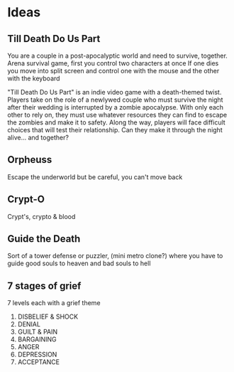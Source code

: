 # Ideas

## Till Death Do Us Part

You are a couple in a post-apocalyptic world and need to survive, together.
Arena survival game, first you control two characters at once
If one dies you move into split screen and control one with the mouse and the other with the keyboard

"Till Death Do Us Part" is an indie video game with a death-themed twist. Players take on the role of a newlywed couple who must survive the night after their wedding is interrupted by a zombie apocalypse. With only each other to rely on, they must use whatever resources they can find to escape the zombies and make it to safety. Along the way, players will face difficult choices that will test their relationship. Can they make it through the night alive... and together?

## Orpheuss

Escape the underworld but be careful, you can't move back

## Crypt-O

Crypt's, crypto & blood

## Guide the Death

Sort of a tower defense or puzzler, (mini metro clone?) where you have to guide good souls to heaven and bad souls to hell

## 7 stages of grief

7 levels each with a grief theme

1. DISBELIEF & SHOCK
2. DENIAL
3. GUILT & PAIN
4. BARGAINING
5. ANGER
6. DEPRESSION
7. ACCEPTANCE
